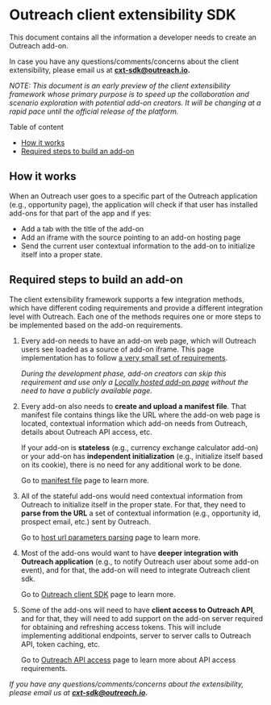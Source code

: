 
<!-- omit in toc -->
# Outreach client extensibility SDK

This document contains all the information a developer needs to create an Outreach add-on.

In case you have any questions/comments/concerns about the client extensibility, please email us at **cxt-sdk@outreach.io.**

_NOTE: This document is an early preview of the client extensibility framework whose primary purpose is to speed up the collaboration and scenario exploration with potential add-on creators. It will be changing at a rapid pace until the official release of the platform._

Table of content

- [How it works](#how-it-works)
- [Required steps to build an add-on](#required-steps-to-build-an-add-on)

## How it works

When an Outreach user goes to a specific part of the Outreach application (e.g., opportunity page), the application will check if that user has installed add-ons for that part of the app and if yes:

- Add a tab with the title of the add-on
- Add an iframe with the source pointing to an add-on hosting page
- Send the current user contextual information to the add-on to initialize itself into a proper state.

## Required steps to build an add-on

The client extensibility framework supports a few integration methods, which have different coding requirements and provide a different integration level with Outreach. Each one of the methods requires one or more steps to be implemented based on the add-on requirements.

1. Every add-on needs to have an add-on web page, which will Outreach users see loaded as a source of add-on iframe. This page implementation has to follow [a very small set of requirements](/docs/host-requirements.md).

    _During the development phase, add-on creators can skip this requirement and use only a [Locally hosted add-on page](/docs/devxp.md) without the need to have a publicly available page._

2. Every add-on also needs to **create and upload a manifest file**.
That manifest file contains things like the URL where the add-on web page is located, contextual information which add-on needs from Outreach, details about Outreach API access, etc.

    If your add-on is **stateless** (e.g., currency exchange calculator add-on)  or your add-on has **independent initialization** (e.g., initialize itself based on its cookie), there is no need for any additional work to be done.

    Go to [manifest file](/docs/manifest.md) page to learn more.

3. All of the stateful add-ons would need contextual information from Outreach to initialize itself in the proper state. For that, they need to **parse from the URL** a set of contextual information (e.g., opportunity id, prospect email, etc.) sent by Outreach.

    Go to [host url parameters parsing](/docs/url-parsing.md) page to learn more.

4. Most of the add-ons would want to have **deeper integration with Outreach application** (e.g., to notify Outreach user about some add-on event), and for that, the add-on will need to integrate Outreach client sdk.
  
    Go to [Outreach client SDK](/docs/sdk.md) page to learn more.

5. Some of the add-ons will need to have **client access to Outreach API**, and for that, they will need to add support on the add-on server required for obtaining and refreshing access tokens. This will include implementing additional endpoints, server to server calls to Outreach API, token caching, etc.

    Go to [Outreach API access](/docs/outreach-api.md) page to learn more about API access requirements.

*If you have any questions/comments/concerns about the extensibility, please email us at **cxt-sdk@outreach.io.***
